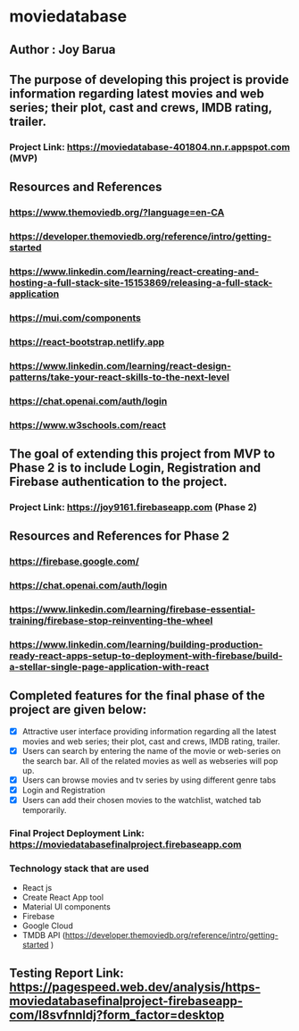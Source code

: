 # moviedatabase
## Author : Joy Barua
## The purpose of developing this project is provide information regarding latest movies and web series; their plot, cast and crews, IMDB rating, trailer.
### Project Link: https://moviedatabase-401804.nn.r.appspot.com  (MVP)
## Resources and References
### https://www.themoviedb.org/?language=en-CA
### https://developer.themoviedb.org/reference/intro/getting-started
### https://www.linkedin.com/learning/react-creating-and-hosting-a-full-stack-site-15153869/releasing-a-full-stack-application
### https://mui.com/components
### https://react-bootstrap.netlify.app
### https://www.linkedin.com/learning/react-design-patterns/take-your-react-skills-to-the-next-level
### https://chat.openai.com/auth/login
### https://www.w3schools.com/react
## The goal of extending this project from MVP to Phase 2 is to include Login, Registration and Firebase authentication to the project.
### Project Link: https://joy9161.firebaseapp.com     (Phase 2)
## Resources and References for Phase 2
### https://firebase.google.com/
### https://chat.openai.com/auth/login
### https://www.linkedin.com/learning/firebase-essential-training/firebase-stop-reinventing-the-wheel
### https://www.linkedin.com/learning/building-production-ready-react-apps-setup-to-deployment-with-firebase/build-a-stellar-single-page-application-with-react

## Completed features for the final phase of the project are given below:
- [x] Attractive user interface providing information regarding all the latest movies and web series; their plot, cast and crews, IMDB rating, trailer.
- [x] Users can search by entering the name of the movie or web-series on the search bar. All of the related movies as well as webseries will pop up.
- [x] Users can browse movies and tv series by using different genre tabs
- [x] Login and Registration
- [x] Users can add their chosen movies to the watchlist, watched tab temporarily.

### Final Project Deployment Link: https://moviedatabasefinalproject.firebaseapp.com

### Technology stack that are used
- React js
- Create React App tool
- Material UI components
- Firebase
- Google Cloud
- TMDB API (https://developer.themoviedb.org/reference/intro/getting-started
)

## Testing Report Link: https://pagespeed.web.dev/analysis/https-moviedatabasefinalproject-firebaseapp-com/l8svfnnldj?form_factor=desktop






